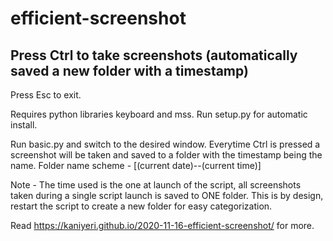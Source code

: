 # efficient-screenshot
## Press Ctrl to take screenshots (automatically saved a new folder with a timestamp)
Press Esc to exit.

Requires python libraries keyboard and mss. Run setup.py for automatic install.

Run basic.py and switch to the desired window. Everytime Ctrl is pressed a screenshot will be taken and saved to a folder with the timestamp being the name.
Folder name scheme - [(current date)--(current time)]

Note - The time used is the one at launch of the script, all screenshots taken during a single script launch is saved to ONE folder. This is by design, restart the script to create a new folder for easy categorization.

Read https://kaniyeri.github.io/2020-11-16-efficient-screenshot/ for more.
